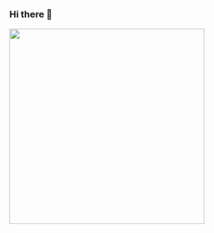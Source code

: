 ### Hi there 👋

<div id="header" align="left">
  <img src="https://media.giphy.com/media/VTRP3WW4ZRsic/giphy.gif" width="350"/>
</div>
